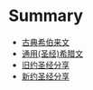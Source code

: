 # Summary

* [古典希伯来文](hebrwe/README.md)
* [通用(圣经)希腊文](greek/README.md)
* [旧约圣经分享](share/README.md)
* [新约圣经分享](share_new_testament/README.md)

